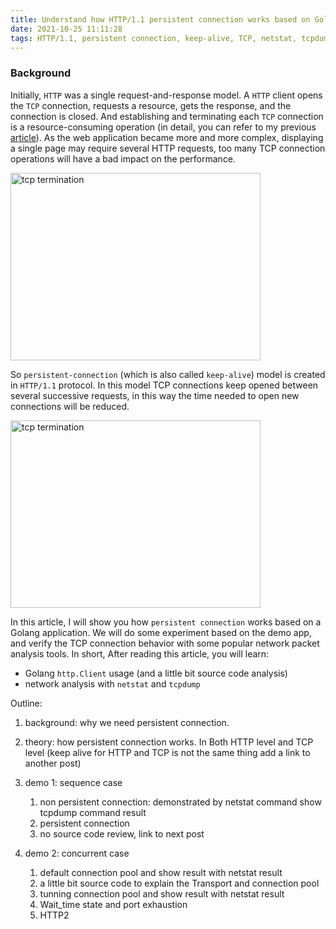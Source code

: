 ```yaml
---
title: Understand how HTTP/1.1 persistent connection works based on Golang
date: 2021-10-25 11:11:28
tags: HTTP/1.1, persistent connection, keep-alive, TCP, netstat, tcpdump, Golang, connection pool
---
```


### Background

Initially, `HTTP` was a single request-and-response model. A `HTTP` client opens the `TCP` connection, requests a resource, gets the response, and the connection is closed. And establishing and terminating each `TCP` connection is a resource-consuming operation (in detail, you can refer to my previous [article](https://baoqger.github.io/2019/07/14/why-tcp-four-way-handshake/)). As the web application became more and more complex, displaying a single page may require several HTTP requests, too many TCP connection operations will have a bad impact on the performance. 

<img src="/images/short-lived-connection.png" title="tcp termination" width="400px" height="300px">

So `persistent-connection` (which is also called `keep-alive`) model is created in `HTTP/1.1` protocol. In this model TCP connections keep opened between several successive requests, in this way the time needed to open new connections will be reduced. 

<img src="/images/persistent-http.png" title="tcp termination" width="400px" height="300px">

In this article, I will show you how `persistent connection` works based on a Golang application. We will do some experiment based on the demo app, and verify the TCP connection behavior with some popular network packet analysis tools. In short, After reading this article, you will learn:
- Golang `http.Client` usage (and a little bit source code analysis)
- network analysis with `netstat` and `tcpdump`


Outline:
1. background: why we need persistent connection.

2. theory: how persistent connection works. In Both HTTP level and TCP level (keep alive for HTTP and TCP is not the same thing add a link to another post)

3. demo 1: sequence case
   1. non persistent connection: demonstrated by netstat command show tcpdump command result 
   2. persistent connection
   3. no source code review, link to next post
4. demo 2: concurrent case
   1. default connection pool and show result with netstat result
   2. a little bit source code to explain the Transport and connection pool
   3. tunning connection pool and show result with netstat result
   4. Wait_time state and port exhaustion
   5. HTTP2
